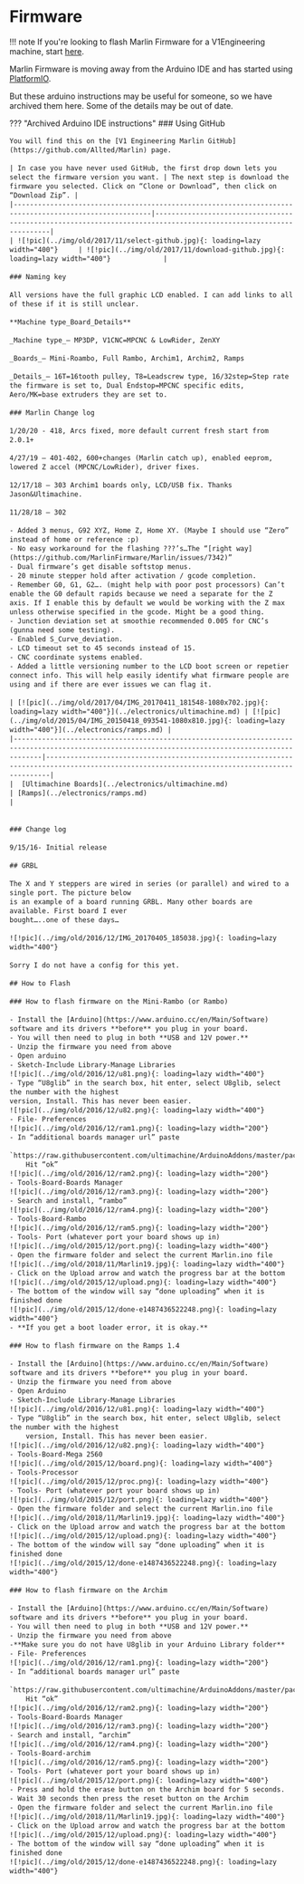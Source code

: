 # Firmware

!!! note
    If you're looking to flash Marlin Firmware for a V1Engineering machine, start [here](../electronics/marlin-firmware.md).

Marlin Firmware is moving away from the Arduino IDE and has started using [PlatformIO](../learn/platformio.md).

But these arduino instructions may be useful for someone, so we have archived them here. Some of the details may be out of date.

??? "Archived Arduino IDE instructions"
    ### Using GitHub

    You will find this on the [V1 Engineering Marlin GitHub](https://github.com/Allted/Marlin) page. 

    | In case you have never used GitHub, the first drop down lets you select the firmware version you want. | The next step is download the firmware you selected. Click on “Clone or Download”, then click on “Download Zip”. |
    |--------------------------------------------------------------------------------------------------------|------------------------------------------------------------------------------------------------------------------|
    | ![!pic](../img/old/2017/11/select-github.jpg){: loading=lazy width="400"}     | ![!pic](../img/old/2017/11/download-github.jpg){: loading=lazy width="400"}             |

    ### Naming key

    All versions have the full graphic LCD enabled. I can add links to all of these if it is still unclear.

    **Machine type_Board_Details**

    _Machine type_– MP3DP, V1CNC=MPCNC & LowRider, ZenXY

    _Boards_– Mini-Roambo, Full Rambo, Archim1, Archim2, Ramps

    _Details_– 16T=16tooth pulley, T8=Leadscrew type, 16/32step=Step rate the firmware is set to, Dual Endstop=MPCNC specific edits, Aero/MK=base extruders they are set to.

    ### Marlin Change log

    1/20/20 - 418, Arcs fixed, more default current fresh start from 2.0.1+

    4/27/19 – 401-402, 600+changes (Marlin catch up), enabled eeprom, lowered Z accel (MPCNC/LowRider), driver fixes.

    12/17/18 – 303 Archim1 boards only, LCD/USB fix. Thanks Jason&Ultimachine.

    11/28/18 – 302

    - Added 3 menus, G92 XYZ, Home Z, Home XY. (Maybe I should use “Zero” instead of home or reference :p)
    - No easy workaround for the flashing ???’s…The “[right way](https://github.com/MarlinFirmware/Marlin/issues/7342)”
    - Dual firmware’s get disable softstop menus.
    - 20 minute stepper hold after activation / gcode completion.
    - Remember G0, G1, G2…. (might help with poor post processors) Can’t enable the G0 default rapids because we need a separate for the Z axis. If I enable this by default we would be working with the Z max unless otherwise specified in the gcode. Might be a good thing.
    - Junction deviation set at smoothie recommended 0.005 for CNC’s (gunna need some testing).
    - Enabled S_Curve_deviation.
    - LCD timeout set to 45 seconds instead of 15.
    - CNC coordinate systems enabled.
    - Added a little versioning number to the LCD boot screen or repetier connect info. This will help easily identify what firmware people are using and if there are ever issues we can flag it.

    | [![pic](../img/old/2017/04/IMG_20170411_181548-1080x702.jpg){: loading=lazy width="400"}](../electronics/ultimachine.md) | [![pic](../img/old/2015/04/IMG_20150418_093541-1080x810.jpg){: loading=lazy width="400"}](../electronics/ramps.md) |
    |---------------------------------------------------------------------------------------------------------------------------------------------------|---------------------------------------------------------------------------------------------------------------------------------------------|
    |  [Ultimachine Boards](../electronics/ultimachine.md)                                                                                              | [Ramps](../electronics/ramps.md)                                                                                                            |

    
    ### Change log

    9/15/16- Initial release

    ## GRBL

    The X and Y steppers are wired in series (or parallel) and wired to a single port. The picture below
    is an example of a board running GRBL. Many other boards are available. First board I ever
    bought…..one of these days…

    ![!pic](../img/old/2016/12/IMG_20170405_185038.jpg){: loading=lazy width="400"}

    Sorry I do not have a config for this yet.

    ## How to Flash

    ### How to flash firmware on the Mini-Rambo (or Rambo)

    - Install the [Arduino](https://www.arduino.cc/en/Main/Software) software and its drivers **before** you plug in your board.
    - You will then need to plug in both **USB and 12V power.**
    - Unzip the firmware you need from above
    - Open arduino
    - Sketch-Include Library-Manage Libraries
    ![!pic](../img/old/2016/12/u81.png){: loading=lazy width="400"}
    - Type “U8glib” in the search box, hit enter, select U8glib, select the number with the highest
    version, Install. This has never been easier.
    ![!pic](../img/old/2016/12/u82.png){: loading=lazy width="400"}
    - File- Preferences
    ![!pic](../img/old/2016/12/ram1.png){: loading=lazy width="200"}
    - In “additional boards manager url” paste
        `https://raw.githubusercontent.com/ultimachine/ArduinoAddons/master/package_ultimachine_index.json`
        Hit “ok”
    ![!pic](../img/old/2016/12/ram2.png){: loading=lazy width="200"}
    - Tools-Board-Boards Manager
    ![!pic](../img/old/2016/12/ram3.png){: loading=lazy width="200"}
    - Search and install, “rambo”
    ![!pic](../img/old/2016/12/ram4.png){: loading=lazy width="200"}
    - Tools-Board-Rambo
    ![!pic](../img/old/2016/12/ram5.png){: loading=lazy width="200"}
    - Tools- Port (whatever port your board shows up in)
    ![!pic](../img/old/2015/12/port.png){: loading=lazy width="400"}
    - Open the firmware folder and select the current Marlin.ino file
    ![!pic](../img/old/2018/11/Marlin19.jpg){: loading=lazy width="400"}
    - Click on the Upload arrow and watch the progress bar at the bottom
    ![!pic](../img/old/2015/12/upload.png){: loading=lazy width="400"}
    - The bottom of the window will say “done uploading” when it is finished done
    ![!pic](../img/old/2015/12/done-e1487436522248.png){: loading=lazy width="400"}
    - **If you get a boot loader error, it is okay.**

    ### How to flash firmware on the Ramps 1.4

    - Install the [Arduino](https://www.arduino.cc/en/Main/Software) software and its drivers **before** you plug in your board.
    - Unzip the firmware you need from above
    - Open Arduino
    - Sketch-Include Library-Manage Libraries
    ![!pic](../img/old/2016/12/u81.png){: loading=lazy width="400"}
    - Type “U8glib” in the search box, hit enter, select U8glib, select the number with the highest
        version, Install. This has never been easier.
    ![!pic](../img/old/2016/12/u82.png){: loading=lazy width="400"}
    - Tools-Board-Mega 2560
    ![!pic](../img/old/2015/12/board.png){: loading=lazy width="400"}
    - Tools-Processor
    ![!pic](../img/old/2015/12/proc.png){: loading=lazy width="400"}
    - Tools- Port (whatever port your board shows up in)
    ![!pic](../img/old/2015/12/port.png){: loading=lazy width="400"}
    - Open the firmware folder and select the current Marlin.ino file
    ![!pic](../img/old/2018/11/Marlin19.jpg){: loading=lazy width="400"}
    - Click on the Upload arrow and watch the progress bar at the bottom
    ![!pic](../img/old/2015/12/upload.png){: loading=lazy width="400"}
    - The bottom of the window will say “done uploading” when it is finished done
    ![!pic](../img/old/2015/12/done-e1487436522248.png){: loading=lazy width="400"}

    ### How to flash firmware on the Archim

    - Install the [Arduino](https://www.arduino.cc/en/Main/Software) software and its drivers **before** you plug in your board.
    - You will then need to plug in both **USB and 12V power.**
    - Unzip the firmware you need from above
    -**Make sure you do not have U8glib in your Arduino Library folder**
    - File- Preferences
    ![!pic](../img/old/2016/12/ram1.png){: loading=lazy width="200"}
    - In “additional boards manager url” paste
        `https://raw.githubusercontent.com/ultimachine/ArduinoAddons/master/package_ultimachine_index.json`
        Hit “ok”
    ![!pic](../img/old/2016/12/ram2.png){: loading=lazy width="200"}
    - Tools-Board-Boards Manager
    ![!pic](../img/old/2016/12/ram3.png){: loading=lazy width="200"}
    - Search and install, “archim”
    ![!pic](../img/old/2016/12/ram4.png){: loading=lazy width="200"}
    - Tools-Board-archim
    ![!pic](../img/old/2016/12/ram5.png){: loading=lazy width="200"}
    - Tools- Port (whatever port your board shows up in)
    ![!pic](../img/old/2015/12/port.png){: loading=lazy width="400"}
    - Press and hold the erase button on the Archim board for 5 seconds.
    - Wait 30 seconds then press the reset button on the Archim
    - Open the firmware folder and select the current Marlin.ino file
    ![!pic](../img/old/2018/11/Marlin19.jpg){: loading=lazy width="400"}
    - Click on the Upload arrow and watch the progress bar at the bottom
    ![!pic](../img/old/2015/12/upload.png){: loading=lazy width="400"}
    - The bottom of the window will say “done uploading” when it is finished done
    ![!pic](../img/old/2015/12/done-e1487436522248.png){: loading=lazy width="400"}



